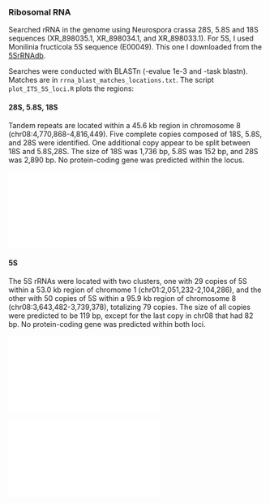 ### Ribosomal RNA
Searched rRNA in the genome using Neurospora crassa 28S, 5.8S and 18S sequences (XR_898035.1, XR_898034.1, and XR_898033.1). For 5S, I used Monilinia fructicola 5S sequence (E00049). This one I downloaded from the [5SrRNAdb](http://combio.pl/rrna).

Searches were conducted with BLASTn (-evalue 1e-3 and -task blastn). Matches are in `rrna_blast_matches_locations.txt`. The script `plot_ITS_5S_loci.R` plots the regions:

#### 28S, 5.8S, 18S

Tandem repeats are located within a 45.6 kb region in chromosome 8 (chr08:4,770,868-4,816,449). Five complete copies composed of 18S, 5.8S, and 28S were identified. One additional copy appear to be split between 18S and 5.8S,28S. The size of 18S was 1,736 bp, 5.8S was 152 bp, and 28S was 2,890 bp. No protein-coding gene was predicted within the locus.

![ITS](plots/locus_ITS_chr08.pdf)

#### 5S

The 5S rRNAs were located with two clusters, one with 29 copies of 5S within a 53.0 kb region of chromome 1 (chr01:2,051,232-2,104,286), and the other with 50 copies of 5S within a 95.9 kb region of chromosome 8 (chr08:3,643,482-3,739,378), totalizing 79 copies. The size of all copies were predicted to be 119 bp, except for the last copy in chr08 that had 82 bp. No protein-coding gene was predicted within both loci.

![5s_chr08](plots/locus_5S_chr08.pdf)

![5S_chr01](plots/locus_5S_chr01.pdf)
